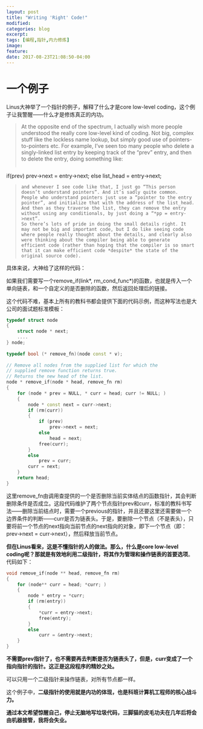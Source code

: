 ```yaml
---
layout: post
title: "Writing 'Right' Code!"
modified:
categories: blog
excerpt:
tags: [编程,指针,内力修炼]
image:
feature:
date: 2017-08-23T21:08:50-04:00
---
```


# 一个例子

Linus大神举了一个指针的例子，解释了什么才是core low-level coding，这个例子让我警醒——什么才是修炼真正的内功。

>At the opposite end of the spectrum, I actually wish more people understood the really core low-level kind of coding. Not big, complex stuff like the lockless name lookup, but simply good use of pointers-to-pointers etc. For example, I’ve seen too many people who delete a singly-linked list entry by keeping track of the “prev” entry, and then to delete the entry, doing something like:
>```cpp
if(prev)
  prev->next = entry->next;
else
  list_head = entry->next;
>```
>and whenever I see code like that, I just go “This person doesn’t understand pointers”. And it’s sadly quite common.
>People who understand pointers just use a “pointer to the entry pointer”, and initialize that with the address of the list_head. And then as they traverse the list, they can remove the entry without using any conditionals, by just doing a “*pp = entry->next”. 
>So there’s lots of pride in doing the small details right. It may not be big and important code, but I do like seeing code where people really thought about the details, and clearly also were thinking about the compiler being able to generate efficient code (rather than hoping that the compiler is so smart that it can make efficient code *despite* the state of the original source code). 

具体来说，大神给了这样的代码：

如果我们需要写一个remove_if(link*, rm_cond_func*)的函数，也就是传入一个单向链表，和一个自定义的是否删除的函数，然后返回处理后的链接。

这个代码不难，基本上所有的教科书都会提供下面的代码示例，而这种写法也是大公司的面试题标准模板：

```cpp
typedef struct node
{
    struct node * next;
    ....
} node;
 
typedef bool (* remove_fn)(node const * v);
 
// Remove all nodes from the supplied list for which the
// supplied remove function returns true.
// Returns the new head of the list.
node * remove_if(node * head, remove_fn rm)
{
    for (node * prev = NULL, * curr = head; curr != NULL; )
    {
        node * const next = curr->next;
        if (rm(curr))
        {
            if (prev)
                prev->next = next;
            else
                head = next;
            free(curr);
        }
        else
            prev = curr;
        curr = next;
    }
    return head;
}
```
这里remove_fn由调用查提供的一个是否删除当前实体结点的函数指针，其会判断删除条件是否成立。这段代码维护了两个节点指针prev和curr，标准的教科书写法——删除当前结点时，需要一个previous的指针，并且还要这里还需要做一个边界条件的判断——curr是否为链表头。于是，要删除一个节点（不是表头），只要将前一个节点的next指向当前节点的next指向的对象，即下一个节点（即：prev->next = curr->next），然后释放当前节点。

**但在Linus看来，这是不懂指针的人的做法。那么，什么是core low-level coding呢？那就是有效地利用二级指针，将其作为管理和操作链表的首要选项**。代码如下：

```cpp
void remove_if(node ** head, remove_fn rm)
{
    for (node** curr = head; *curr; )
    {
        node * entry = *curr;
        if (rm(entry))
        {
            *curr = entry->next;
            free(entry);
        }
        else
            curr = &entry->next;
    }
}
```
**不需要prev指针了，也不需要再去判断是否为链表头了，但是，curr变成了一个指向指针的指针。这正是这段程序的精妙之处。**

可以只用一个二级指针来操作链表，对所有节点都一样。

这个例子中，**二级指针的使用就是内功的体现，也是科班计算机工程师的核心战斗力。**

**通过本文希望惊醒自己，停止无脑地写垃圾代码，三脚猫的皮毛功夫在几年后将会由机器接管，我将会失业。**
